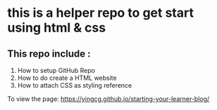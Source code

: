 # this is a helper repo to get start using html & css

## This repo include :

1. How to setup GitHub Repo
2. How to do create a HTML website
3. How to attach CSS as styling reference

To view the page:
 https://yingcg.github.io/starting-your-learner-blog/

